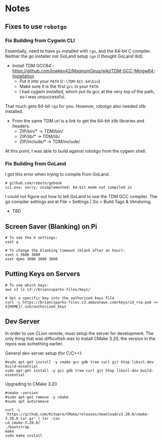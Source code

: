 # Notes

## Fixes to use `robotgo`

### Fix Building from Cygwin CLI

Essentially, need to have `go` installed with `cgo`, and the 64-bit C
compiler. Neither the go installer nor GoLand setup `cgo` (I thought GoLand did).

* Install TDM GCC64 - https://github.com/lowkey42/MagnumOpus/wiki/TDM-GCC-Mingw64-Installation
  * Put it into your `PATH` (`C:\TDM-GCC-64\bin`)
  * Make sure it is the first `gcc` in your `PATH`.
  * I had cygwin installed, which put its gcc at the very top of the path, so
    I was unsuccessful.

That much gets 64-bit `cgo` for you. However, robotgo also needed zlib installed.

* From the same TDM url is a link to get the 64-bit zlib libraries and headers.
  * ZIP/bin/*      ->  TDM/bin/
  * ZIP/lib/*      ->  TDM/lib/
  * ZIP/include/*  ->  TDM/include/

At this point, I was able to build against robotgo from the cygwin shell.

### Fix Building from GoLand

I got this error when trying to compile from GoLand.

```
# github.com/robotn/gohook
cc1.exe: sorry, unimplemented: 64-bit mode not compiled in
```

I could not figure out how to tell GoLand to use the TDM GCC compiler. The
go compiler settings are at File > Settings | Go > Build Tags & Vendoring.

* TBD


## Screen Saver (Blanking) on Pi

```shell
# To see the X settings:
xset q

# To change the blanking timeout (blank after an hour):
xset s 3600 3600
xset dpms 3600 3600 3600
```

## Putting Keys on Servers

```shell
# To see which keys:
aws s3 ls s3://briancsparks-files/keys/

# Get a specific key into the authorized_keys file
curl -L https://briancsparks-files.s3.amazonaws.com/keys/id_rsa.pub >> ${HOME}/.ssh/authorized_keys
```

## Dev Server

In order to use CLion remote, must setup the server for development. The only
thing that was difficultish was to install CMake 3.20, the version in the repos
was something earlier.

General dev-server setup (for C/C++):

```shell
#sudo apt-get install -y cmake gcc gdb tree curl git htop libssl-dev build-essential
sudo apt-get install -y gcc gdb tree curl git htop libssl-dev build-essential
```

Upgrading to CMake 3.20

```shell
#cmake -version
#sudo apt-get remove -y cmake
#sudo apt autoremove

curl -L 'https://github.com/Kitware/CMake/releases/download/v3.20.0/cmake-3.20.0.tar.gz' | tar -zxv
cd cmake-3.20.0/
./bootstrap
make
sudo make install
```








